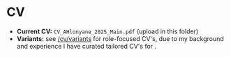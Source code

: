 # CV

- **Current CV:** `CV_AHlonyane_2025_Main.pdf` (upload in this folder)
- **Variants:** see [/cv/variants](./variants) for role-focused CV's, due to my background and experience I have curated tailored CV's for .
